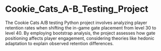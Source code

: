 # Cookie_Cats_A-B_Testing_Project
The Cookie Cats A/B testing Python project involves analyzing player retention rates when shifting the in-game gate placement from level 30 to level 40. By employing bootstrap analysis, the project assesses how gate positioning affects player engagement, considering theories like hedonic adaptation to explain observed retention differences.
